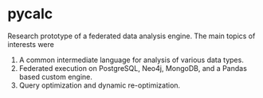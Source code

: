 # pycalc
Research prototype of a federated data analysis engine. The main topics of interests were
1. A common intermediate language for analysis of various data types.
2. Federated execution on PostgreSQL, Neo4j, MongoDB, and a Pandas based custom engine.
3. Query optimization and dynamic re-optimization.